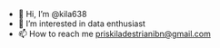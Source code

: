 - 👋 Hi, I’m @kila638
- 👀 I’m interested in data enthusiast
- 📫 How to reach me priskiladestrianibn@gmail.com

<!---
kila638/kila638 is a ✨ special ✨ repository because its `README.md` (this file) appears on your GitHub profile.
You can click the Preview link to take a look at your changes.
--->
